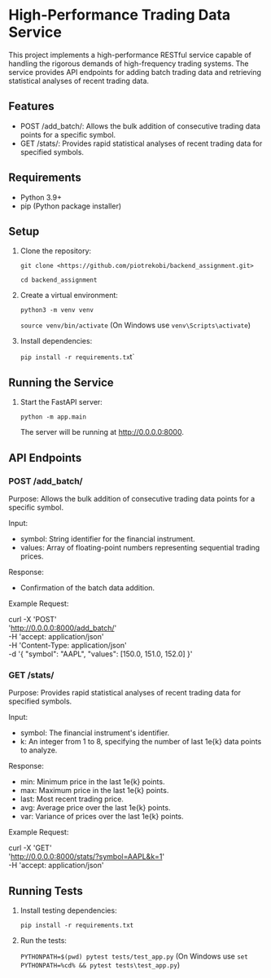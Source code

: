 # High-Performance Trading Data Service

This project implements a high-performance RESTful service capable of handling the rigorous demands of high-frequency trading systems. The service provides API endpoints for adding batch trading data and retrieving statistical analyses of recent trading data.

## Features

- POST /add_batch/: Allows the bulk addition of consecutive trading data points for a specific symbol.
- GET /stats/: Provides rapid statistical analyses of recent trading data for specified symbols.

## Requirements

- Python 3.9+
- pip (Python package installer)

## Setup

1. Clone the repository:

   `git clone <https://github.com/piotrekobi/backend_assignment.git>`

   `cd backend_assignment`

2. Create a virtual environment:

   `python3 -m venv venv`

   `source venv/bin/activate`  (On Windows use `venv\Scripts\activate`)

3. Install dependencies:

   `pip install -r requirements.tx`t`

## Running the Service

1. Start the FastAPI server:

   `python -m app.main`

   The server will be running at http://0.0.0.0:8000.

## API Endpoints

### POST /add_batch/

Purpose: Allows the bulk addition of consecutive trading data points for a specific symbol.

Input: 
- symbol: String identifier for the financial instrument.
- values: Array of floating-point numbers representing sequential trading prices.

Response: 
- Confirmation of the batch data addition.

Example Request:

curl -X 'POST' \
  'http://0.0.0.0:8000/add_batch/' \
  -H 'accept: application/json' \
  -H 'Content-Type: application/json' \
  -d '{
  "symbol": "AAPL",
  "values": [150.0, 151.0, 152.0]
}'

### GET /stats/

Purpose: Provides rapid statistical analyses of recent trading data for specified symbols.

Input:
- symbol: The financial instrument's identifier.
- k: An integer from 1 to 8, specifying the number of last 1e{k} data points to analyze.

Response:
- min: Minimum price in the last 1e{k} points.
- max: Maximum price in the last 1e{k} points.
- last: Most recent trading price.
- avg: Average price over the last 1e{k} points.
- var: Variance of prices over the last 1e{k} points.

Example Request:

curl -X 'GET' \
  'http://0.0.0.0:8000/stats/?symbol=AAPL&k=1' \
  -H 'accept: application/json'

## Running Tests

1. Install testing dependencies:

   `pip install -r requirements.txt`

2. Run the tests:

   `PYTHONPATH=$(pwd) pytest tests/test_app.py` (On Windows use `set PYTHONPATH=%cd% && pytest tests\test_app.py`)
